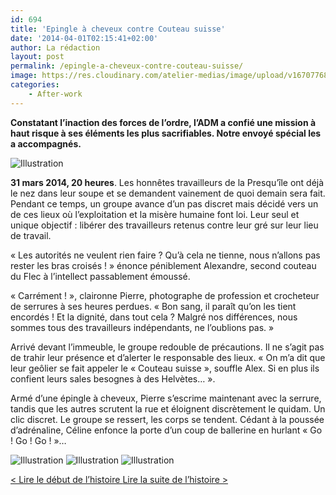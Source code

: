 ```yaml
---
id: 694
title: 'Epingle à cheveux contre Couteau suisse'
date: '2014-04-01T02:15:41+02:00'
author: La rédaction
layout: post
permalink: /epingle-a-cheveux-contre-couteau-suisse/
image: https://res.cloudinary.com/atelier-medias/image/upload/v1670776889/blog/d6jq1top0zvd3bmwqagh.jpg
categories:
    - After-work
---
```


**Constatant l’inaction des forces de l’ordre, l’ADM a confié une mission à haut risque à ses éléments les plus sacrifiables. Notre envoyé spécial les a accompagnés.**

![Illustration](https://res.cloudinary.com/atelier-medias/image/upload/v1670776889/blog/d6jq1top0zvd3bmwqagh.jpg)

**31 mars 2014, 20 heures**. Les honnêtes travailleurs de la Presqu’île ont déjà le nez dans leur soupe et se demandent vainement de quoi demain sera fait. Pendant ce temps, un groupe avance d’un pas discret mais décidé vers un de ces lieux où l’exploitation et la misère humaine font loi. Leur seul et unique objectif : libérer des travailleurs retenus contre leur gré sur leur lieu de travail.

« Les autorités ne veulent rien faire ? Qu’à cela ne tienne, nous n’allons pas rester les bras croisés ! » énonce péniblement Alexandre, second couteau du Flec à l’intellect passablement émoussé.

« Carrément ! », claironne Pierre, photographe de profession et crocheteur de serrures à ses heures perdues. « Bon sang, il paraît qu’on les tient encordés ! Et la dignité, dans tout cela ? Malgré nos différences, nous sommes tous des travailleurs indépendants, ne l’oublions pas. »

Arrivé devant l’immeuble, le groupe redouble de précautions. Il ne s’agit pas de trahir leur présence et d’alerter le responsable des lieux. « On m’a dit que leur geôlier se fait appeler le « Couteau suisse », souffle Alex. Si en plus ils confient leurs sales besognes à des Helvètes… ».

Armé d’une épingle à cheveux, Pierre s’escrime maintenant avec la serrure, tandis que les autres scrutent la rue et éloignent discrètement le quidam. Un clic discret. Le groupe se ressert, les corps se tendent. Cédant à la poussée d’adrénaline, Céline enfonce la porte d’un coup de ballerine en hurlant « Go ! Go ! Go ! »…

![Illustration](https://res.cloudinary.com/atelier-medias/image/upload/v1670776891/blog/uklsg6dmprtohnwxwi1p.jpg)
![Illustration](https://res.cloudinary.com/atelier-medias/image/upload/v1670776892/blog/ai0rxmhtexn8gd7ucszv.jpg)
![Illustration](https://res.cloudinary.com/atelier-medias/image/upload/v1670776894/blog/ad0vuwmjqvdmk1ngdmnb.jpg)

[&lt; Lire le début de l’histoire ](/le-bruit-court-la-police-se-tait/ "Le bruit court, la police se tait") [Lire la suite de l’histoire &gt;](/ex-otages-ca-a-ete-lescalade/ "Ex-otages : « ça a été l’escalade »")
